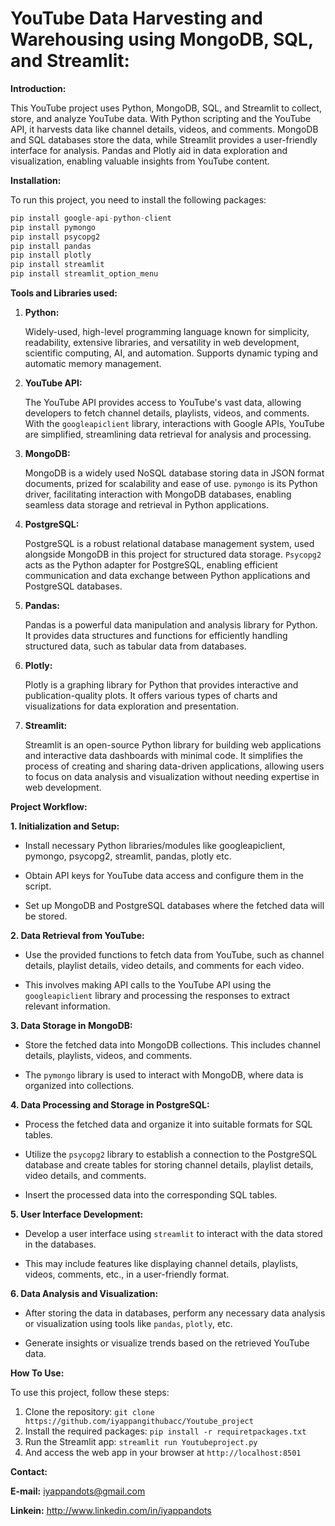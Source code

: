 # YouTube Data Harvesting and Warehousing using MongoDB, SQL, and Streamlit:

**Introduction:**

This YouTube project uses Python, MongoDB, SQL, and Streamlit to collect, store, and analyze YouTube data. With Python scripting and the YouTube API, it harvests data like channel details, videos, and comments. MongoDB and SQL databases store the data, while Streamlit provides a user-friendly interface for analysis. Pandas and Plotly aid in data exploration and visualization, enabling valuable insights from YouTube content.

**Installation:**

To run this project, you need to install the following packages:
```python
pip install google-api-python-client
pip install pymongo
pip install psycopg2
pip install pandas
pip install plotly
pip install streamlit
pip install streamlit_option_menu
```

**Tools and Libraries used:**

1. **Python:**

    Widely-used, high-level programming language known for simplicity, readability, extensive libraries, and versatility in web development, scientific computing, AI, and automation. Supports dynamic typing and automatic memory management.

2. **YouTube API:**

    The YouTube API provides access to YouTube's vast data, allowing developers to fetch channel details, playlists, videos, and comments. With the `googleapiclient` library, interactions with Google APIs, YouTube are simplified, streamlining data retrieval for analysis and processing.

3. **MongoDB:**

      MongoDB is a widely used NoSQL database storing data in JSON format documents, prized for scalability and ease of use. `pymongo` is its Python driver, facilitating interaction with MongoDB databases, enabling seamless data storage and retrieval in Python applications.

4. **PostgreSQL:**

      PostgreSQL is a robust relational database management system, used alongside MongoDB in this project for structured data storage. `Psycopg2` acts as the Python adapter for PostgreSQL, enabling efficient communication and data exchange between Python applications and PostgreSQL databases.

5. **Pandas:**

      Pandas is a powerful data manipulation and analysis library for Python. It provides data structures and functions for efficiently handling structured data, such as tabular data from databases.

6. **Plotly:**

      Plotly is a graphing library for Python that provides interactive and publication-quality plots. It offers various types of charts and visualizations for data exploration and presentation.

7. **Streamlit:**

      Streamlit is an open-source Python library for building web applications and interactive data dashboards with minimal code. It simplifies the process of creating and sharing data-driven applications, allowing users to focus on data analysis and visualization without needing expertise in web development.

**Project Workflow:**

**1. Initialization and Setup:**

-	Install necessary Python libraries/modules like googleapiclient, pymongo, psycopg2, streamlit, pandas, plotly etc.

-	Obtain API keys for YouTube data access and configure them in the script.

-	Set up MongoDB and PostgreSQL databases where the fetched data will be stored.

**2. Data Retrieval from YouTube:**

-	Use the provided functions to fetch data from YouTube, such as channel details, playlist details, video details, and comments for each video.

-	This involves making API calls to the YouTube API using the `googleapiclient` library and processing the responses to extract relevant information.

**3. Data Storage in MongoDB:**

-	Store the fetched data into MongoDB collections. This includes channel details, playlists, videos, and comments.

-	The `pymongo` library is used to interact with MongoDB, where data is organized into collections.

**4. Data Processing and Storage in PostgreSQL:**

-	Process the fetched data and organize it into suitable formats for SQL tables.

-	Utilize the `psycopg2` library to establish a connection to the PostgreSQL database and create tables for storing channel details, playlist details, video details, and comments.

-	Insert the processed data into the corresponding SQL tables.

**5. User Interface Development:**

-	Develop a user interface using `streamlit` to interact with the data stored in the databases.

-	This may include features like displaying channel details, playlists, videos, comments, etc., in a user-friendly format.

**6. Data Analysis and Visualization:**

-	After storing the data in databases, perform any necessary data analysis or visualization using tools like `pandas`, `plotly`, etc.

-	Generate insights or visualize trends based on the retrieved YouTube data.

**How To Use:**

To use this project, follow these steps:

1.	Clone the repository: ```git clone https://github.com/iyappangithubacc/Youtube_project```
2.	Install the required packages: ```pip install -r requiretpackages.txt```
3.	Run the Streamlit app: ```streamlit run Youtubeproject.py```
4.	And access the web app in your browser at ```http://localhost:8501```

**Contact:**

**E-mail:** iyappandots@gmail.com

**Linkein:** http://www.linkedin.com/in/iyappandots 





